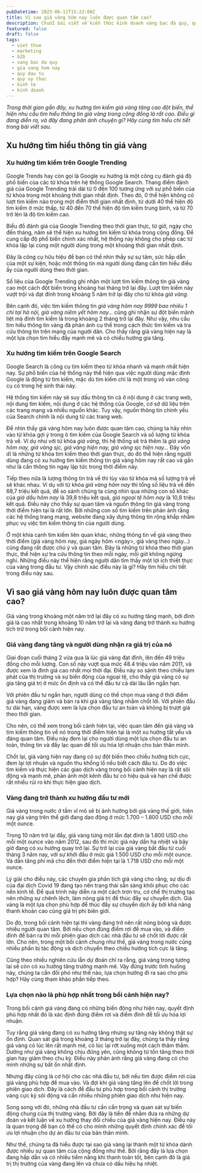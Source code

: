 ```yaml
---
pubDatetime: 2023-06-11T15:22:00Z
title: Vì sao giá vàng hôm nay luôn được quan tâm cao?
description: Chuỗi bài viết về kiến thức kinh doanh vàng bạc đá quý, quỹ ủy thác đầu tư do nhavantuonglai chia sẻ sẽ cung cấp những kiến thức hữu ích, giúp các nhà đầu tư biết nên bắt đầu thế nào để khởi nghiệp hiệu quả.
featured: false
draft: false
tags:
  - viet thue
  - marketing
  - b2b
  - vang bac da quy
  - gia vang hom nay
  - quy dau tu
  - quy uy thac
  - kinh te
  - kinh doanh
---
```


_Trong thời gian gần đây, xu hướng tìm kiếm giá vàng tăng cao đột biến, thể hiện nhu cầu tìm hiểu thông tin giá vàng trong cộng đồng là rất cao. Điều gì đang diễn ra, và đây đang phản ánh chuyện gì? Hãy cùng tìm hiểu chi tiết trong bài viết sau._

## Xu hướng tìm hiểu thông tin giá vàng

### Xu hướng tìm kiếm trên Google Trending

Google Trends hay còn gọi là Google xu hướng là một công cụ đánh giá độ phổ biến của các từ khóa trên hệ thống Google Search. Thang điểm đánh giá của Google Trending trải dài từ 0 đến 100 tương ứng với sự phổ biến của từ khóa trong một khoảng thời gian nhất định. Theo đó, 0 thể hiện không có lượt tìm kiếm nào trong một điểm thời gian nhất định, từ dưới 40 thể hiện độ tìm kiếm ở mức thấp, từ 40 đến 70 thể hiện độ tìm kiếm trung bình, và từ 70 trở lên là độ tìm kiếm cao.

Biểu đồ đánh giá của Google Trending theo thời gian thực, từ giờ, ngày cho đến tháng, năm sẽ thể hiện xu hướng tìm kiếm từ khóa trong cộng đồng. Để cung cấp độ phổ biến chính xác nhất, hệ thống này không cho phép các từ khóa lặp lại cùng một người dùng trong một khoảng thời gian nhất định.

Đây là công cụ hữu hiệu để bạn có thể nhìn thấy sự sự tâm, sức hấp dẫn của một sự kiện, hoặc một thông tin mà người dùng đang cần tìm hiểu điều ấy của người dùng theo thời gian.

Số liệu của Google Trending ghi nhận một lượt tìm kiếm thông tin giá vàng cao một cách đột biến trong khoảng hai tháng trở lại đây. Lượt tìm kiếm này vượt trội và đạt đỉnh trong khoảng 5 năm trở lại đây cho từ khóa _giá vàng._

Bên cạnh đó, việc tìm kiếm thông tin _giá vàng hôm nay 9999 bao nhiêu 1 chỉ tại hà nội, giá vàng niêm yết hôm nay…_ cũng ghi nhận sự đột biến mãnh liệt mà đỉnh tìm kiếm là trong khoảng 2 tháng trở lại đây. Như vậy, nhu cầu tìm hiểu thông tin vàng đã phản ánh cụ thể trong cách thức tìm kiếm và tra cứu thông tin trên mạng của người dân. Cho thấy rằng giá vàng hiện nay là một lựa chọn tìm hiểu đầy mạnh mẽ và có chiều hướng gia tăng.

### Xu hướng tìm kiếm trên Google Search

Google Search là công cụ tìm kiếm theo từ khóa nhanh và mạnh nhất hiện nay. Sự phổ biến của hệ thống này thể hiện qua việc người dùng mặc định Google là động từ tìm kiếm, mặc dù tìm kiếm chỉ là một trong vô vàn công cụ có trong hệ sinh thái này.

Hệ thống tìm kiếm này sẽ suy dấu thông tin cả ở nội dung ở các trang web, nội dung tìm kiếm, nội dung ở các hệ thống của Google, cơ sở dữ liệu trên các trang mạng và nhiều nguồn khác. Tuy vậy, nguồn thông tin chính yếu của Search chính là nội dung từ các trang web.

Để nhìn thấy giá vàng hôm nay luôn được quan tâm cao, chúng ta hãy nhìn vào từ khóa gợi ý trong ô tìm kiếm của Google Search và số lượng từ khóa trả về. Ví dụ như với từ khóa _giá vàng_, thì hệ thống sẽ trả thêm là _giá vàng hôm nay, giá vàng sjc, giá vàng hiện nay, giá vàng sjc hiện nay…_ Đây vốn dĩ là những từ khóa tìm kiếm theo thời gian thực, do đó thể hiện rằng người dùng đang có xu hướng tìm kiếm thông tin giá vàng hôm nay rất cao và gần như là cần thông tin ngay lập tức trong thời điểm này.

Tiếp theo nữa là lượng thông tin trả về thì tùy vào từ khóa mà số lượng trả về sẽ khác nhau. Ví dụ với từ khóa _giá vàng hôm nay_ thì tổng số liệu trả về đến 68,7 triệu kết quả, để so sánh chúng ta cùng nhìn qua những con số khác của _giá dầu hôm nay_ là 39,8 triệu kết quả, _giá ngoại tệ hôm nay_ là 10,8 triệu kết quả. Điều này cho thấy sự quan tâm và nguồn thông tin giá vàng trong thời điểm hiện tại là rất lớn. Bởi những con số tìm kiếm trên phản ánh rằng các hệ thống trang mạng, website đang xây dựng thông tin rộng khắp nhằm phục vụ việc tìm kiếm thông tin của người dùng.

Ở một khía cạnh tìm kiếm liên quan khác, những thông tin về giá vàng theo thời điểm (giá vàng hôm nay, giá ngày hôm \<ngày>, giá vàng theo ngày…) cũng đang rất được chú ý và quan tâm. Đây là những từ khóa theo thời gian thực, thể hiện sự tra cứu thông tin theo mỗi ngày, mỗi giờ không ngừng nghỉ. Những điều này thể hiện rằng người dân tìm thấy một lợi ích thiết thực của vàng trong đầu tư. Vậy chính xác điều này là gì? Hãy tìm hiểu chi tiết trong điều này sau.

## Vì sao giá vàng hôm nay luôn được quan tâm cao?

Giá vàng trong khoảng một năm trở lại đây có xu hướng tăng mạnh, bởi đỉnh giá là cao nhất trong khoảng 10 năm trở lại và vàng đang trở thành xu hướng tích trữ trong bối cảnh hiện nay.

### Giá vàng đang tăng và người dùng nhận ra giá trị của nó

Giai đoạn cuối tháng 2 vừa qua là lúc giá vàng đạt đỉnh, lên đến 49 triệu đồng cho mỗi lượng. Con số này vượt qua mức 48.4 triệu vào năm 2011, và được xem là đỉnh giá cao nhất mọi thời đại. Điều này so sánh theo chiều lạm phát của thị trường và sự biến động của ngoại tệ, cho thấy giá vàng có sự gia tăng giá trị ở mức ổn định và có thể đầu tư cả dài lâu lẫn ngắn hạn.

Với phiên đầu tư ngắn hạn, người dùng có thể chọn mua vàng ở thời điểm giá vàng đang giảm và bán ra khi giá vàng tăng nhằm chốt lời. Với phiên đầu tư dài hạn, vàng được xem là lựa chọn đầu tư an toàn và không bị trượt giá theo thời gian.

Cho nên, có thể xem trong bối cảnh hiện tại, việc quan tâm đến giá vàng và tìm kiếm thông tin về nó trong thời điểm hiện tại là một xu hướng tất yếu và đáng quan tâm. Điều này đem lại cho người dùng một lựa chọn đầu tư an toàn, thông tin và đầy lạc quan để tối ưu hóa lợi nhuận cho bản thân mình.

Chốt lại, giá vàng hiện nay đang có sự đột biến theo chiều hướng tích cực, đem lại lợi nhuận và nguồn thu khổng lồ nếu biết cách đầu tư. Do đó việc tìm kiếm và thực hiện các giao dịch vàng trong bối cảnh hiện nay là rất sôi động và mạnh mẽ, phản ánh một kênh đầu tư có hiệu quả và hạn chế được rất nhiều rủi ro khi thực hiện giao dịch.

### Vàng đang trở thành xu hướng đầu tư mới

Giá vàng trong nước ở tầm vĩ mô sẽ bị ảnh hưởng bởi giá vàng thế giới, hiện nay giá vàng trên thế giới đang dao động ở mức 1.700 – 1.800 USD cho mỗi một ounce.

Trong 10 năm trở lại đầy, giá vàng từng một lần đạt đỉnh là 1.800 USD cho mỗi một ounce vào năm 2012, sau đó thì mức giá này dần hạ nhiệt và bây giờ đang có xu hướng quay trở lại. Sự trở lại của giá vàng bắt đầu từ cuối tháng 3 năm nay, với sự khởi đầu ở mức giá 1.500 USD cho mỗi một ounce. Và dần tăng phi mã cho đến thời điểm hiện tại là 1.718 USD cho mỗi một ounce.

Lý giải cho điều này, các chuyên gia phân tích giá vàng cho rằng, sự dịu đi của đại dịch Covid 19 đang tạo nên trạng thái sẵn sàng khôi phục cho các nền kinh tế. Để quá trình này diễn ra một cách trơn tru, cơ chế thị trường tạo nên những sự chênh lệch, làm nóng giá trị để thúc đẩy sự chuyển dịch. Giá vàng là một lựa chọn phù hợp để thúc đẩy sự chuyển dịch ấy bởi khả năng thanh khoản cao cùng giá trị phi biên giới.

Do đó, trong bối cảnh hiện tại thì vàng đang trở nên rất nóng bỏng và được nhiều người quan tâm. Bởi nếu chọn đúng điểm rơi để mua vào, và điểm đỉnh để bán ra thì mỗi phiên giao dịch các nhà đầu tư sẽ chốt lời được rất lớn. Cho nên, trong một bối cảnh chung như thế, giá vàng trong nước cũng nhiều phần bị tác động và dịch chuyển theo chiều hướng tích cực là tăng.

Cũng theo nhiều nghiên cứu lẫn dự đoán chỉ ra rằng, giá vàng trong tương lai sẽ còn có xu hướng tăng trưởng mạnh mẽ. Vậy đứng trước tình huống này, chúng ta cần đối phó như thế nào, lựa chọn hướng đi ra sao cho phù hợp? Hãy cùng tham khảo phần tiếp theo.

### Lựa chọn nào là phù hợp nhất trong bối cảnh hiện nay?

Trong bối cảnh giá vàng đang có những biến động như hiện nay, quyết định phù hợp nhất đó là xác định đúng điểm rơi và điểm đỉnh để tối ưu hóa lợi nhuận.

Tuy rằng giá vàng đang có xu hướng tăng nhưng sự tăng này không thật sự ổn định. Quan sát giá trong khoảng 3 tháng trở lại đây, chúng ta thấy rằng giá vàng có lúc lên rất mạnh mẽ, có lúc lại rớt xuống một cách thăm thẳm. Dường như giá vàng không chịu đứng yên, cũng không từ tốn tăng theo thời gian hay giảm theo chu kỳ. Điều này phản ánh rằng giá vàng đang có cho mình những sự bất ổn nhất định.

Nhưng đây cũng là cơ hội cho các nhà đầu tư, bởi nếu tìm được điểm rơi của giá vàng phù hợp để mua vào. Và đợi khi giá vàng tăng lên để chốt lời trong phiên giao dịch. Đây là cách để đầu tư phù hợp trong bối cảnh thị trường vàng cực kỳ sôi động và cần nhiều những phiên giao dịch như hiện nay.

Song song với đó, những nhà đầu tư cần cẩn trọng và quan sát sự biến động chung của thị trường vàng. Bởi đây là tiền để nhằm đưa ra những dự đoán và kết luận về xu hướng thay đổi chiều của giá vàng hiện nay. Điều này là quan trọng để bạn có thể có cho mình những quyết định chính xác để tối ưu lợi nhuận cho dự án đầu tư của bản thân mình.

Như thế, chúng ta đã hiểu được tại sao giá vàng lại thành một từ khóa dành được nhiều sự quan tâm của cộng đồng như thế. Bởi rằng đây là lựa chọn đang hấp dẫn và có nhiều tiềm năng khi thanh toản tốt, bên cạnh đó là giá trị thị trường của vàng đang lên và chưa có dấu hiệu hạ nhiệt.
